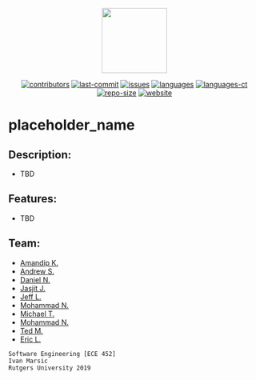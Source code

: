 <p align="center">
<img src="https://github.com/software-engineering-s19-group10/project_name/blob/master/software.svg" height="130">
</p>

<p align="center">
<a href="https://github.com/software-engineering-s19-group10/project_name/graphs/contributors">
  <img alt="contributors" src="https://img.shields.io/github/contributors/software-engineering-s19-group10/project_name.svg?style=popout" /></a>
<a href="https://github.com/software-engineering-s19-group10/project_name/graphs/commit-activity">
  <img alt="last-commit" src="https://img.shields.io/github/last-commit/software-engineering-s19-group10/project_name.svg?style=popout"/></a>
<a href="https://github.com/software-engineering-s19-group10/project_name/issues">
  <img alt="issues" src="https://img.shields.io/github/issues/software-engineering-s19-group10/project_name.svg?style=popout"/></a>
<a href="https://github.com/software-engineering-s19-group10/project_name">
  <img alt="languages" src="https://img.shields.io/github/languages/top/software-engineering-s19-group10/project_name.svg?style=popout"/></a>
<a href="https://github.com/software-engineering-s19-group10/project_name">
  <img alt="languages-ct" src="https://img.shields.io/github/languages/count/software-engineering-s19-group10/project_name.svg?style=popout"/></a>
<a href="https://github.com/software-engineering-s19-group10/project_name"> 
  <img alt="repo-size" src="https://img.shields.io/github/repo-size/software-engineering-s19-group10/project_name.svg?style=popout"/></a>
<a href="https://software-engineering-s19-group10.github.io/website/"> 
  <img alt="website" src="https://img.shields.io/website-up-down-green-red/https/software-engineering-s19-group10.github.io%2Fwebsite%2F.svg?label=website-status"/></a>
</p>

# placeholder_name

## Description:

- TBD

## Features:

- TBD

## Team:

- [Amandip K.](https://github.com/ak1415)
- [Andrew S.](https://github.com/andrewsengupta)
- [Daniel N.](https://github.com/DanNguyen-CE)
- [Jasjit J.](https://github.com/jandaj)
- [Jeff L.](https://github.com/jefflu188)
- [Mohammad N.](https://github.com/koml12)
- [Michael T.](https://github.com/MichaelTruongZ)
- [Mohammad N.](https://github.com/mnadev)
- [Ted M.](https://github.com/tmose1106)
- [Eric L.](https://github.com/Yukirilin)

```
Software Engineering [ECE 452]  
Ivan Marsic  
Rutgers University 2019  
```
